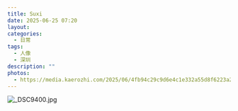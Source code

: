 ```yaml
---
title: Suxi
date: 2025-06-25 07:20
layout: 
categories:
  - 日常
tags:
  - 人像
  - 深圳
description: ""
photos:
  - https://media.kaerozhi.com/2025/06/4fb94c29c9d6e4c1e332a55d8f6223a2.jpg
---
```

![_DSC9400.jpg](https://media.kaerozhi.com/2025/06/4fb94c29c9d6e4c1e332a55d8f6223a2.jpg)

